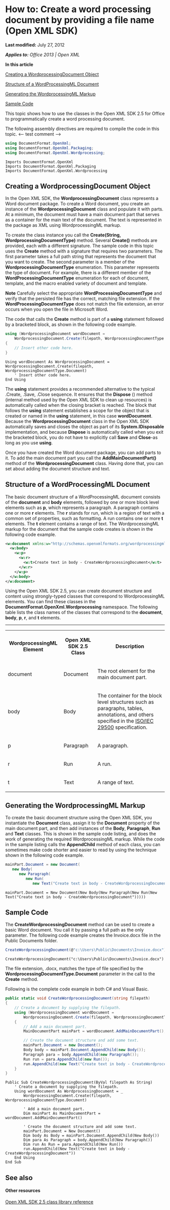 <!--This is the start of the document-->
# How to: Create a word processing document by providing a file name (Open XML SDK)
**Last modified:** July 27, 2012

_**Applies to:** Office 2013 | Open XML_

**In this article**

 [Creating a WordprocessingDocument Object](#sectionSection1)

 [Structure of a WordProcessingML Document](#sectionSection2)

 [Generating the WordprocessingML Markup](#sectionSection3)

 [Sample Code](#sectionSection4)



This topic shows how to use the classes in the Open XML SDK 2.5 for Office to programmatically create a word processing document.

The following assembly directives are required to compile the code in this topic.
<-- test comment -->

```C#
using DocumentFormat.OpenXml;
using DocumentFormat.OpenXml.Packaging;
using DocumentFormat.OpenXml.Wordprocessing;

```




```VB.net
Imports DocumentFormat.OpenXml
Imports DocumentFormat.OpenXml.Packaging
Imports DocumentFormat.OpenXml.Wordprocessing

```



<a name="sectionSection1" />




## Creating a WordprocessingDocument Object


In the Open XML SDK, the  **WordprocessingDocument** class represents a Word document package. To create a Word document, you create an instance of the **WordprocessingDocument** class and populate it with parts. At a minimum, the document must have a main document part that serves as a container for the main text of the document. The text is represented in the package as XML using WordprocessingML markup.

To create the class instance you call the  **Create(String, WordprocessingDocumentType)** method. Several **Create()** methods are provided, each with a different signature. The sample code in this topic uses the **Create** method with a signature that requires two parameters. The first parameter takes a full path string that represents the document that you want to create. The second parameter is a member of the **WordprocessingDocumentType** enumeration. This parameter represents the type of document. For example, there is a different member of the **WordProcessingDocumentType** enumeration for each of document, template, and the macro enabled variety of document and template.


**Note**  Carefully select the appropriate  **WordProcessingDocumentType** and verify that the persisted file has the correct, matching file extension. If the **WordProcessingDocumentType** does not match the file extension, an error occurs when you open the file in Microsoft Word.


  The code that calls the  **Create** method is part of a **using** statement followed by a bracketed block, as shown in the following code example.


```C#
using (WordprocessingDocument wordDocument =
    WordprocessingDocument.Create(filepath, WordprocessingDocumentType.Document))
{
    // Insert other code here. 
}

```




```VB.net
Using wordDocument As WordprocessingDocument = WordprocessingDocument.Create(filepath, WordprocessingDocumentType.Document)
    ' Insert other code here. 
End Using
```



The  **using** statement provides a recommended alternative to the typical .Create, .Save, .Close sequence. It ensures that the **Dispose** () method (internal method used by the Open XML SDK to clean up resources) is automatically called when the closing bracket is reached. The block that follows the **using** statement establishes a scope for the object that is created or named in the **using** statement, in this case **wordDocument**. Because the  **WordprocessingDocument** class in the Open XML SDK automatically saves and closes the object as part of its **System.IDisposable** implementation, and because **Dispose** is automatically called when you exit the bracketed block, you do not have to explicitly call **Save** and **Close**-as long as you use  **using**. 

Once you have created the Word document package, you can add parts to it. To add the main document part you call the  **AddMainDocumentPart()** method of the **WordprocessingDocument** class. Having done that, you can set about adding the document structure and text.

<a name="sectionSection2" />




## Structure of a WordProcessingML Document
The basic document structure of a WordProcessingML document consists of the  **document** and **body** elements, followed by one or more block level elements such as **p**, which represents a paragraph. A paragraph contains one or more  **r** elements. The **r** stands for run, which is a region of text with a common set of properties, such as formatting. A run contains one or more **t** elements. The **t** element contains a range of text. The WordprocessingML markup for the document that the sample code creates is shown in the following code example.


```XML
<w:document xmlns:w="http://schemas.openxmlformats.org/wordprocessingml/2006/main">
  <w:body>
    <w:p>
      <w:r>
        <w:t>Create text in body - CreateWordprocessingDocument</w:t>
      </w:r>
    </w:p>
  </w:body>
</w:document>
```



Using the Open XML SDK 2.5, you can create document structure and content using strongly-typed classes that correspond to WordprocessingML elements. You can find these classes in the  **DocumentFormat.OpenXml.Wordprocessing** namespace. The following table lists the class names of the classes that correspond to the **document**,  **body**,  **p**,  **r**, and  **t** elements.


****

<table xmlns:xlink="http://www.w3.org/1999/xlink" xmlns:mtps="http://msdn2.microsoft.com/mtps" xmlns:mshelp="http://msdn.microsoft.com/mshelp" xmlns:ddue="http://ddue.schemas.microsoft.com/authoring/2003/5" xmlns:msxsl="urn:schemas-microsoft-com:xslt"><tr><th><p>WordprocessingML Element</p></th><th><p>Open XML SDK 2.5 Class</p></th><th><p>Description</p></th></tr><tr><td><p>document</p></td><td><p><span sdata="cer" target="T:DocumentFormat.OpenXml.Wordprocessing.Document"><span class="nolink">Document</span></span></p></td><td><p>The root element for the main document part.</p></td></tr><tr><td><p>body</p></td><td><p><span sdata="cer" target="T:DocumentFormat.OpenXml.Wordprocessing.Body"><span class="nolink">Body</span></span></p></td><td><p>The container for the block level structures such as paragraphs, tables, annotations, and others specified in the <a href="http://go.microsoft.com/fwlink/?LinkId=194337" target="_blank">ISO/IEC 29500</a> specification.</p></td></tr><tr><td><p>p</p></td><td><p><span sdata="cer" target="T:DocumentFormat.OpenXml.Wordprocessing.Paragraph"><span class="nolink">Paragraph</span></span></p></td><td><p>A paragraph.</p></td></tr><tr><td><p>r</p></td><td><p><span sdata="cer" target="T:DocumentFormat.OpenXml.Wordprocessing.Run"><span class="nolink">Run</span></span></p></td><td><p>A run.</p></td></tr><tr><td><p>t</p></td><td><p><span sdata="cer" target="T:DocumentFormat.OpenXml.Wordprocessing.Text"><span class="nolink">Text</span></span></p></td><td><p>A range of text.</p></td></tr></table>
<a name="sectionSection3" />




## Generating the WordprocessingML Markup
To create the basic document structure using the Open XML SDK, you instantiate the  **Document** class, assign it to the **Document** property of the main document part, and then add instances of the **Body**,  **Paragraph**,  **Run** and **Text** classes. This is shown in the sample code listing, and does the work of generating the required WordprocessingML markup. While the code in the sample listing calls the **AppendChild** method of each class, you can sometimes make code shorter and easier to read by using the technique shown in the following code example.


```C#
mainPart.Document = new Document(
   new Body(
      new Paragraph(
         new Run(
            new Text("Create text in body - CreateWordprocessingDocument")))));
```




```VB.net
mainPart.Document = New Document(New Body(New Paragraph(New Run(New Text("Create text in body - CreateWordprocessingDocument")))))

```



<a name="sectionSection4" />




## Sample Code
The  **CreateWordprocessingDocument** method can be used to create a basic Word document. You call it by passing a full path as the only parameter. The following code example creates the Invoice.docx file in the Public Documents folder.


```C#
CreateWordprocessingDocument(@"c:\Users\Public\Documents\Invoice.docx");
```




```VB.net
CreateWordprocessingDocument("c:\Users\Public\Documents\Invoice.docx")
```



The file extension, .docx, matches the type of file specified by the  **WordprocessingDocumentType.Document** parameter in the call to the **Create** method.

Following is the complete code example in both C# and Visual Basic.


```C#
public static void CreateWordprocessingDocument(string filepath)
{
    // Create a document by supplying the filepath. 
    using (WordprocessingDocument wordDocument =
        WordprocessingDocument.Create(filepath, WordprocessingDocumentType.Document))
    {
        // Add a main document part. 
        MainDocumentPart mainPart = wordDocument.AddMainDocumentPart();

        // Create the document structure and add some text.
        mainPart.Document = new Document();
        Body body = mainPart.Document.AppendChild(new Body());
        Paragraph para = body.AppendChild(new Paragraph());
        Run run = para.AppendChild(new Run());
        run.AppendChild(new Text("Create text in body - CreateWordprocessingDocument"));
    }
}
```




```VB.net
Public Sub CreateWordprocessingDocument(ByVal filepath As String)
    ' Create a document by supplying the filepath.
    Using wordDocument As WordprocessingDocument = _
        WordprocessingDocument.Create(filepath, WordprocessingDocumentType.Document)
    
        ' Add a main document part. 
        Dim mainPart As MainDocumentPart = wordDocument.AddMainDocumentPart()

        ' Create the document structure and add some text.
        mainPart.Document = New Document()
        Dim body As Body = mainPart.Document.AppendChild(New Body())
        Dim para As Paragraph = body.AppendChild(New Paragraph())
        Dim run As Run = para.AppendChild(New Run())
        run.AppendChild(New Text("Create text in body - CreateWordprocessingDocument"))
    End Using
End Sub
```




## See also

#### Other resources


 [Open XML SDK 2.5 class library reference](http://msdn.microsoft.com/library/36c8a76e-ce1b-5959-7e85-5d77db7f46d6(Office.15).aspx)
